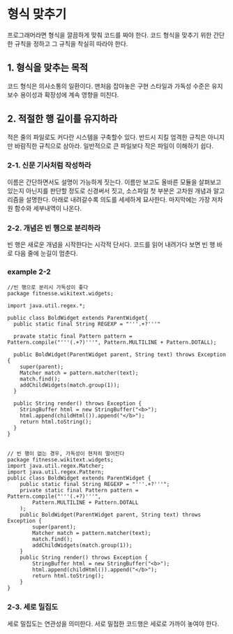 
# 형식 맞추기
프로그래머라면 형식을 깔끔하게 맞춰 코드를 짜야 한다. 코드 형식을 맞추기 위한 간단한 규칙을 정하고 그 규칙을 착실히 따라야 한다.

## 1. 형식을 맞추는 목적

코드 형식은 의사소통의 일환이다. 맨처음 잡아놓은 구현 스타일과 가독성 수준은 유지보수 용이성과 확장성에 계속 영향을 미친다.



## 2. 적절한 행 길이를 유지하라

적은 줄의 파일로도 커다란 시스템을 구축할수 있다. 반드시 지킬 엄격한 규칙은 아니지만 바람직한 규칙으로 삼아라. 일반적으로 큰 파일보다 작은 파일이 이해하기 쉽다.

### 2-1. 신문 기사처럼 작성하라

이름은 간단하면서도 설명이 가능하게 짓는다. 이름만 보고도 올바른 모듈을 살펴보고 있는지 아닌지를 판단할 정도로 신경써서 짓고, 소스파일 첫 부분은 고차원 개념과 알고리즘을 설명한다.
아래로 내려갈수록 의도를 세세하게 묘사한다. 마지막에는 가장 저차원 함수와 세부내역이 나온다.

### 2-2. 개념은 빈 행으로 분리하라

빈 행은 새로운 개념을 시작한다는 시각적 단서다. 코드를 읽어 내려가다 보면 빈 행 바로 다음 줄에 눈길이 멈춘다.

### example 2-2
```
//빈 행으로 분리시 가독성이 좋다
package fitnesse.wikitext.widgets;

import java.util.regex.*;

public class BoldWidget extends ParentWidget{
  public static final String REGEXP = "'''.+?'''"
  
  pravate static final Pattern pattern = Pattern.compile("'''(.+?)'''", Pattern.MULTILINE + Pattern.DOTALL);
  
  public BoldWidget(ParentWidget parent, String text) throws Exception {
    super(parent);
    Matcher match = pattern.matcher(text);
    match.find();
    addChildWidgets(match.group(1));
  }
  
  public String render() throws Exception {
    StringBuffer html = new StringBuffer("<b>");
    html.append(childHtml()).append("</b>");
    return html.toString();
  }  
}


// 빈 행이 없는 경우, 가독성이 현저히 떨어진다
package fitnesse.wikitext.widgets;
import java.util.regex.Matcher;
import java.util.regex.Pattern;
public class BoldWidget extends ParentWidget {
	public static final String REGEXP = "'''.+?'''";
	private static final Pattern pattern = Pattern.compile("'''(.+?)'''",
		Pattern.MULTILINE + Pattern.DOTALL
	);
	public BoldWidget(ParentWidget parent, String text) throws Exception {
		super(parent);
		Matcher match = pattern.matcher(text);
		match.find();
		addChildWidgets(match.group(1));
	}
	public String render() throws Exception {
		StringBuffer html = new StringBuffer("<b>");
		html.append(childHtml()).append("</b>");
	    return html.toString();
	}
}

```


### 2-3. 세로 밀집도

세로 밀집도는 연관성을 의미한다. 서로 밀접한 코드행은 세로로 가까이 놓여야 한다.
